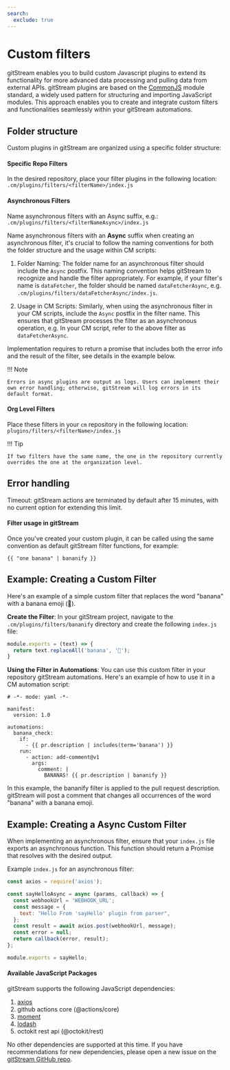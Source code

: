 ```yaml
---
search:
  exclude: true
---
```


# Custom filters

gitStream enables you to build custom Javascript plugins to extend its functionality for more advanced data processing and pulling data from external APIs. gitStream plugins are based on the [CommonJS](https://en.wikipedia.org/wiki/CommonJS) module standard, a widely used pattern for structuring and importing JavaScript modules. This approach enables you to create and integrate custom filters and functionalities seamlessly within your gitStream automations.

## Folder structure

Custom plugins in gitStream are organized using a specific folder structure:

#### Specific Repo Filters

In the desired repository, place your filter plugins in the following location:
```.cm/plugins/filters/<filterName>/index.js```

#### Asynchronous Filters

Name asynchronous filters with an Async suffix, e.g.:
```.cm/plugins/filters/<filterNameAsync>/index.js```

Name asynchronous filters with an **Async** suffix when creating an asynchronous filter, it's crucial to follow the naming conventions for both the folder structure and the usage within CM scripts:

1. Folder Naming: The folder name for an asynchronous filter should include the `Async` postfix. This naming convention helps gitStream to recognize and handle the filter appropriately. For example, if your filter's name is `dataFetcher`, the folder should be named `dataFetcherAsync`, e.g. `.cm/plugins/filters/dataFetcherAsync/index.js`.

2. Usage in CM Scripts: Similarly, when using the asynchronous filter in your CM scripts, include the `Async` postfix in the filter name. This ensures that gitStream processes the filter as an asynchronous operation, e.g. In your CM script, refer to the above filter as `dataFetcherAsync`.

Implementation requires to return a promise that includes both the error info and the result of the filter, see details in the example below.

!!! Note

    Errors in async plugins are output as logs. Users can implement their own error handling; otherwise, gitStream will log errors in its default format.

#### Org Level Filters

Place these filters in your `cm` repository in the following location:
```plugins/filters/<filterName>/index.js``` 

!!! Tip

    If two filters have the same name, the one in the repository currently overrides the one at the organization level.

## Error handling

Timeout: gitStream actions are terminated by default after 15 minutes, with no current option for extending this limit.

#### Filter usage in gitStream

Once you've created your custom plugin, it can be called using the same convention as default gitStream filter functions, for example:

```{{ "one banana" | bananify }}```

## Example: Creating a Custom Filter

Here's an example of a simple custom filter that replaces the word "banana" with a banana emoji (🍌).

**Create the Filter**: In your gitStream project, navigate to the `.cm/plugins/filters/bananify` directory and create the following `index.js` file:

```js
module.exports = (text) => {
  return text.replaceAll('banana', '🍌');
}
```

**Using the Filter in Automations**: You can use this custom filter in your repository gitStream automations. Here's an example of how to use it in a CM automation script:

```yaml+jinja
# -*- mode: yaml -*-

manifest:
  version: 1.0

automations:
  banana_check:
    if:
      - {{ pr.description | includes(term='banana') }}
    run:
      - action: add-comment@v1
        args:
          comment: |
            BANANAS! {{ pr.description | bananify }}
```

In this example, the bananify filter is applied to the pull request description. gitStream will post a comment that changes all occurrences of the word "banana" with a banana emoji.

## Example: Creating a Async Custom Filter

When implementing an asynchronous filter, ensure that your `index.js` file exports an asynchronous function. This function should return a Promise that resolves with the desired output.

Example `index.js` for an asynchronous filter:

```js
const axios = require('axios');

const sayHelloAsync = async (params, callback) => {
  const webhookUrl = 'WEBHOOK_URL';
  const message = {
    text: "Hello From 'sayHello' plugin from parser",
  };
  const result = await axios.post(webhookUrl, message);
  const error = null;
  return callback(error, result); 
};

module.exports = sayHello;
```

#### Available JavaScript Packages

gitStream supports the following JavaScript dependencies:

1. [axios](https://github.com/axios/axios)
2. github actions core (@actions/core)
3. [moment](https://github.com/moment/moment)
4. [lodash](https://github.com/lodash/lodash)
5. octokit rest api (@octokit/rest)

No other dependencies are supported at this time. If you have recommendations for new dependencies, please open a new issue on the [gitStream GitHub repo](https://github.com/linear-b/gitstream).
